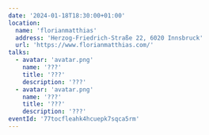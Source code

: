 ```yaml
---
date: '2024-01-18T18:30:00+01:00'
location:
  name: 'florianmatthias'
  address: 'Herzog-Friedrich-Straße 22, 6020 Innsbruck'
  url: 'https://www.florianmatthias.com/'
talks:
  - avatar: 'avatar.png'
    name: '???'
    title: '???'
    description: '???'
  - avatar: 'avatar.png'
    name: '???'
    title: '???'
    description: '???'
eventId: '77tocfleahk4hcuepk7sqca5rm'
---
```

